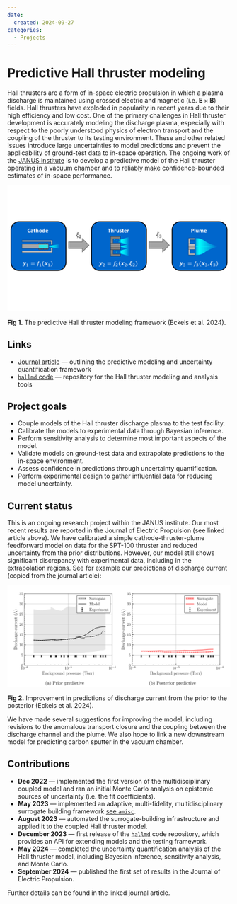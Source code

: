 ```yaml
---
date:
  created: 2024-09-27
categories:
  - Projects
---
```


# Predictive Hall thruster modeling

Hall thrusters are a form of in-space electric propulsion in which a plasma discharge is maintained using crossed electric and magnetic (i.e. $\mathbf{E}\times \mathbf{B}$) fields. Hall thrusters have exploded in popularity in recent years due to their high efficiency and low cost. One of the primary challenges in Hall thruster development is accurately modeling the discharge plasma, especially with respect to the poorly understood physics of electron transport and the coupling of the thruster to its testing environment. These and other related issues introduce large uncertainties to model predictions and prevent the applicability of ground-test data to in-space operation. The ongoing work of the [JANUS institute](https://aero.engin.umich.edu/2021/05/06/michigan-on-team-selected-for-15m-nasa-institute-to-investigate-testing-of-advanced-propulsion-concepts/) is to develop a predictive model of the Hall thruster operating in a vacuum chamber and to reliably make confidence-bounded estimates of in-space performance.

![Hall thruster model diagram](../../assets/pem-diagram.svg)

**Fig 1.** The predictive Hall thruster modeling framework (Eckels et al. 2024).

<!-- more -->

## Links

- [Journal article](https://rdcu.be/dVmim) — outlining the predictive modeling and uncertainty quantification framework
- [`hallmd` code](https://www.github.com/JANUS-Institute/HallThrusterPEM.git) — repository for the Hall thruster modeling and analysis tools

## Project goals

- Couple models of the Hall thruster discharge plasma to the test facility.
- Calibrate the models to experimental data through Bayesian inference.
- Perform sensitivity analysis to determine most important aspects of the model.
- Validate models on ground-test data and extrapolate predictions to the in-space environment.
- Assess confidence in predictions through uncertainty quantification.
- Perform experimental design to gather influential data for reducing model uncertainty.

## Current status

This is an ongoing research project within the JANUS institute. Our most recent results are reported in the Journal of Electric Propulsion (see linked article above). We have calibrated a simple cathode-thruster-plume feedforward model on data for the SPT-100 thruster and reduced uncertainty from the prior distributions. However, our model still shows significant discrepancy with experimental data, including in the extrapolation regions. See for example our predictions of discharge current (copied from the journal article):

![Discharge current](../../assets/discharge-current.png)

**Fig 2.** Improvement in predictions of discharge current from the prior to the posterior (Eckels et al. 2024).

We have made several suggestions for improving the model, including revisions to the anomalous transport closure and the coupling between the discharge channel and the plume. We also hope to link a new downstream model for predicting carbon sputter in the vacuum chamber.

## Contributions

- **Dec 2022** — implemented the first version of the multidisciplinary coupled model and ran an initial Monte Carlo analysis on epistemic sources of uncertainty (i.e. the fit coefficients).
- **May 2023** — implemented an adaptive, multi-fidelity, multidisciplinary surrogate building framework [see `amisc`](https://github.com/eckelsjd/amisc.git).
- **August 2023** — automated the surrogate-building infrastructure and applied it to the coupled Hall thruster model.
- **December 2023** — first release of the [`hallmd`](https://www.github.com/JANUS-Institute/HallThrusterPEM.git) code repository, which provides an API for extending models and the testing framework.
- **May 2024** — completed the uncertainty quantification analysis of the Hall thruster model, including Bayesian inference, sensitivity analysis, and Monte Carlo.
- **September 2024** — published the first set of results in the Journal of Electric Propulsion.

Further details can be found in the linked journal article.
